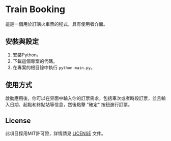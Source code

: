 # Train Booking

這是一個用於訂購火車票的程式，具有使用者介面。

## 安裝與設定

1. 安裝Python。
2. 下載這個專案的代碼。
3. 在專案的根目錄中執行 `python main.py`。

## 使用方式

啟動應用後，你可以在界面中輸入你的訂票需求，包括車次或者時段訂票，並且輸入日期、起點和終點站等信息，然後點擊 "確定" 按鈕進行訂票。


## License

此項目採用MIT許可證，詳情請見 [LICENSE](LICENSE) 文件。
